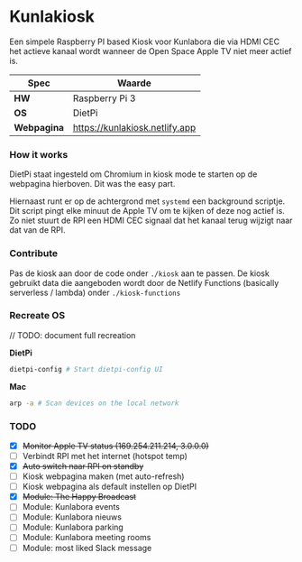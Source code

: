 # Kunlakiosk

Een simpele Raspberry PI based Kiosk voor Kunlabora die via HDMI CEC het actieve kanaal wordt wanneer de Open Space Apple TV niet meer actief is.

| Spec | Waarde         |
|------|----------------|
| **HW**   | Raspberry Pi 3 |
| **OS**   | DietPi         |
| **Webpagina** | https://kunlakiosk.netlify.app |

### How it works
DietPi staat ingesteld om Chromium in kiosk mode te starten op de webpagina hierboven. Dit was the easy part.

Hiernaast runt er op de achtergrond met `systemd` een background scriptje. Dit script pingt elke minuut de Apple TV om te kijken of deze nog actief is. Zo niet stuurt de RPI een HDMI CEC signaal dat het kanaal terug wijzigt naar dat van de RPI.

### Contribute
Pas de kiosk aan door de code onder `./kiosk` aan te passen.
De kiosk gebruikt data die aangeboden wordt door de Netlify Functions (basically serverless / lambda) onder `./kiosk-functions`

### Recreate OS
// TODO: document full recreation 

**DietPi**
```bash
dietpi-config # Start dietpi-config UI
```
**Mac**
```bash
arp -a # Scan devices on the local network
```

### TODO
- [x] ~~Monitor Apple TV status (169.254.211.214, 3.0.0.0)~~
- [ ] Verbindt RPI met het internet (hotspot temp)
- [x] ~~Auto switch naar RPI on standby~~
- [ ] Kiosk webpagina maken (met auto-refresh)
- [ ] Kiosk webpagina als default instellen op DietPI
- [x] ~~Module: The Happy Broadcast~~
- [ ] Module: Kunlabora events
- [ ] Module: Kunlabora nieuws
- [ ] Module: Kunlabora parking
- [ ] Module: Kunlabora meeting rooms
- [ ] Module: most liked Slack message
